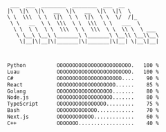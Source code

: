 <div align="center">
<pre><code>
 ___  ___  ________  ________  ___  __           
|\  \|\  \|\   __  \|\   __  \|\  \|\  \         
\ \  \\\  \ \  \|\  \ \  \|\  \ \  \/  /|_       
 \ \   __  \ \  \\\  \ \  \\\  \ \   ___  \      
  \ \  \ \  \ \  \\\  \ \  \\\  \ \  \\ \  \ ___ 
   \ \__\ \__\ \_______\ \_______\ \__\\ \__\\__\
    \|__|\|__|\|_______|\|_______|\|__| \|__\|__|
                               

</code></pre>

<!--START_SECTION:waka-->

```txt
Python          OOOOOOOOOOOOOOOOOOOOOOOO.   100 %
Luau            OOOOOOOOOOOOOOOOOOOOOOOO.   100 %
C#              OOOOOOOOOOOOOOOOOOOOO....    90 %
React           OOOOOOOOOOOOOOOOOOO......    85 %
Golang          OOOOOOOOOOOOOOOOOO.......    80 %
Node.js         OOOOOOOOOOOOOOOOOO.......    80 %
TypeScript      OOOOOOOOOOOOOOOO.........    75 %
Bash            OOOOOOOOOOOOO............    70 %
Next.js         OOOOOOOOOOOO.............    60 %
C++             OOOOOOO..................    40 %
```

<!--END_SECTION:waka-->
